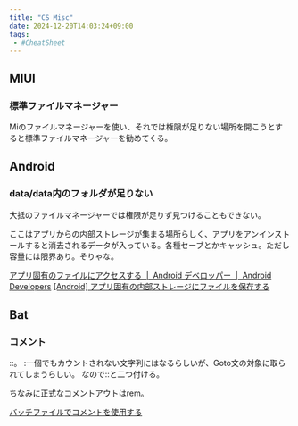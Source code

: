 ```yaml
---
title: "CS Misc"
date: 2024-12-20T14:03:24+09:00
tags:
 - #CheatSheet
---
```


## MIUI
### 標準ファイルマネージャー
Miのファイルマネージャーを使い、それでは権限が足りない場所を開こうとすると標準ファイルマネージャーを勧めてくる。

## Android
### data/data内のフォルダが足りない
大抵のファイルマネージャーでは権限が足りず見つけることもできない。

ここはアプリからの内部ストレージが集まる場所らしく、アプリをアンインストールすると消去されるデータが入っている。各種セーブとかキャッシュ。ただし容量には限界あり。そりゃな。

[アプリ固有のファイルにアクセスする  |  Android デベロッパー  |  Android Developers](https://developer.android.com/training/data-storage/app-specific?hl=ja)
[[Android] アプリ固有の内部ストレージにファイルを保存する](https://akira-watson.com/android/fileoutputstream.html)

## Bat
### コメント
::。
:一個でもカウントされない文字列にはなるらしいが、Goto文の対象に取られてしまうらしい。
なので::と二つ付ける。

ちなみに正式なコメントアウトはrem。

[バッチファイルでコメントを使用する](https://jj-blues.com/cms/wantto-usecommentout/)
